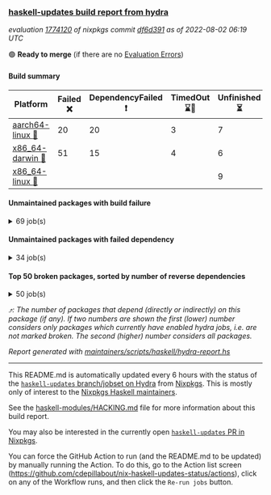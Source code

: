 ### [haskell-updates build report from hydra](https://hydra.nixos.org/jobset/nixpkgs/haskell-updates)
*evaluation [1774120](https://hydra.nixos.org/eval/1774120) of nixpkgs commit [df6d391](https://github.com/NixOS/nixpkgs/commits/df6d3919b7a62dac1105c41282939963e8c5b4f3) as of 2022-08-02 06:19 UTC*

:green_circle: **Ready to merge** (if there are no [Evaluation Errors](https://hydra.nixos.org/jobset/nixpkgs/haskell-updates))

#### Build summary

 | Platform | Failed :x: | DependencyFailed :heavy_exclamation_mark: | TimedOut :hourglass::no_entry_sign: | Unfinished :hourglass_flowing_sand: | Success :heavy_check_mark: | 
 | --- | --- | --- | --- | --- | --- | 
 | [aarch64-linux :iphone:](https://hydra.nixos.org/eval/1774120?filter=.aarch64-linux) | 20 | 20 | 3 | 7 | 6334 | 
 | [x86_64-darwin :apple:](https://hydra.nixos.org/eval/1774120?filter=.x86_64-darwin) | 51 | 15 | 4 | 6 | 6252 | 
 | [x86_64-linux :penguin:](https://hydra.nixos.org/eval/1774120?filter=.x86_64-linux) |  |  |  | 9 | 6412 | 
#### Unmaintained packages with build failure
<details><summary>69 job(s) </summary>

- [ ] [[:iphone::heavy_check_mark:]](https://hydra.nixos.org/build/185567434) [[:apple::x:]](https://hydra.nixos.org/build/185552865) [[:penguin::heavy_check_mark:]](https://hydra.nixos.org/build/185553286) [haskellPackages.di-core](https://hydra.nixos.org/eval/1774120?filter=haskellPackages.di-core)  :arrow_heading_up: 8 | 11
- [ ] [[:iphone::x:]](https://hydra.nixos.org/build/185916375) [[:apple::heavy_check_mark:]](https://hydra.nixos.org/build/185917205) [[:penguin::heavy_check_mark:]](https://hydra.nixos.org/build/185920024) [haskellPackages.OrderedBits](https://hydra.nixos.org/eval/1774120?filter=haskellPackages.OrderedBits)  :arrow_heading_up: 5 | 36
- [ ] [[:iphone::heavy_check_mark:]](https://hydra.nixos.org/build/185917201) [[:apple::x:]](https://hydra.nixos.org/build/185918608) [[:penguin::heavy_check_mark:]](https://hydra.nixos.org/build/185915586) [haskellPackages.zip](https://hydra.nixos.org/eval/1774120?filter=haskellPackages.zip)  :arrow_heading_up: 5 | 11
- [ ] [[:iphone::x:]](https://hydra.nixos.org/build/185921548) [[:apple::heavy_check_mark:]](https://hydra.nixos.org/build/185920668) [[:penguin::heavy_check_mark:]](https://hydra.nixos.org/build/185917312) [haskellPackages.hw-json-simd](https://hydra.nixos.org/eval/1774120?filter=haskellPackages.hw-json-simd)  :arrow_heading_up: 2 | 8
- [ ] [[:iphone::x:]](https://hydra.nixos.org/build/185916930) [[:apple::heavy_check_mark:]](https://hydra.nixos.org/build/185918917) [[:penguin::heavy_check_mark:]](https://hydra.nixos.org/build/185920181) [haskellPackages.hw-simd](https://hydra.nixos.org/eval/1774120?filter=haskellPackages.hw-simd)  :arrow_heading_up: 2 | 8
- [ ] [[:iphone::x:]](https://hydra.nixos.org/build/185558642) [[:apple::heavy_check_mark:]](https://hydra.nixos.org/build/185562499) [[:penguin::heavy_check_mark:]](https://hydra.nixos.org/build/185553900) [haskellPackages.quic](https://hydra.nixos.org/eval/1774120?filter=haskellPackages.quic)  :arrow_heading_up: 2 | 2
- [ ] [[:iphone::x:]](https://hydra.nixos.org/build/185561074) [[:apple::heavy_check_mark:]](https://hydra.nixos.org/build/185568511) [[:penguin::heavy_check_mark:]](https://hydra.nixos.org/build/185559473) [haskellPackages.freetype2](https://hydra.nixos.org/eval/1774120?filter=haskellPackages.freetype2)  :arrow_heading_up: 1 | 8
- [ ] [[:iphone::x:]](https://hydra.nixos.org/build/185569967) [[:apple::heavy_check_mark:]](https://hydra.nixos.org/build/185567070) [[:penguin::heavy_check_mark:]](https://hydra.nixos.org/build/185554509) [haskellPackages.long-double](https://hydra.nixos.org/eval/1774120?filter=haskellPackages.long-double)  :arrow_heading_up: 1 | 2
- [ ] [[:iphone::x:]](https://hydra.nixos.org/build/185570447) [[:apple::x:]](https://hydra.nixos.org/build/185570698) [[:penguin::heavy_check_mark:]](https://hydra.nixos.org/build/185556099) [haskellPackages.easytensor](https://hydra.nixos.org/eval/1774120?filter=haskellPackages.easytensor)  :arrow_heading_up: 1 | 1
- [ ] [[:iphone::x:]](https://hydra.nixos.org/build/185560281) [[:apple::heavy_check_mark:]](https://hydra.nixos.org/build/185556375) [[:penguin::heavy_check_mark:]](https://hydra.nixos.org/build/185560287) [haskellPackages.nlopt-haskell](https://hydra.nixos.org/eval/1774120?filter=haskellPackages.nlopt-haskell)  :arrow_heading_up: 1 | 1
- [ ] [[:iphone::x:]](https://hydra.nixos.org/build/185559688) [[:apple::heavy_check_mark:]](https://hydra.nixos.org/build/185563733) [[:penguin::heavy_check_mark:]](https://hydra.nixos.org/build/185564754) [haskellPackages.swisstable](https://hydra.nixos.org/eval/1774120?filter=haskellPackages.swisstable)  :arrow_heading_up: 1 | 1
- [ ] [[:iphone::x:]](https://hydra.nixos.org/build/185557020) [[:apple::heavy_check_mark:]](https://hydra.nixos.org/build/185560407) [[:penguin::heavy_check_mark:]](https://hydra.nixos.org/build/185559016) [haskellPackages.unicode-properties](https://hydra.nixos.org/eval/1774120?filter=haskellPackages.unicode-properties)  :arrow_heading_up: 1 | 1
- [ ] [[:iphone::x:]](https://hydra.nixos.org/build/185919790) [[:apple::heavy_check_mark:]](https://hydra.nixos.org/build/185914772) [[:penguin::heavy_check_mark:]](https://hydra.nixos.org/build/185915716) [haskellPackages.flatparse](https://hydra.nixos.org/eval/1774120?filter=haskellPackages.flatparse)  :arrow_heading_up: 0 | 7
- [ ] [[:iphone::heavy_check_mark:]](https://hydra.nixos.org/build/185555185) [[:apple::x:]](https://hydra.nixos.org/build/185563218) [[:penguin::heavy_check_mark:]](https://hydra.nixos.org/build/185563606) [haskellPackages.PyF](https://hydra.nixos.org/eval/1774120?filter=haskellPackages.PyF)  :arrow_heading_up: 0 | 4
- [ ] [[:iphone::heavy_check_mark:]](https://hydra.nixos.org/build/185558662) [[:apple::x:]](https://hydra.nixos.org/build/185558268) [[:penguin::heavy_check_mark:]](https://hydra.nixos.org/build/185571286) [haskellPackages.hmidi](https://hydra.nixos.org/eval/1774120?filter=haskellPackages.hmidi)  :arrow_heading_up: 0 | 4
- [ ] [[:iphone::heavy_check_mark:]](https://hydra.nixos.org/build/185919374) [[:apple::x:]](https://hydra.nixos.org/build/185918192) [[:penguin::heavy_check_mark:]](https://hydra.nixos.org/build/185921865) [haskellPackages.posix-socket](https://hydra.nixos.org/eval/1774120?filter=haskellPackages.posix-socket)  :arrow_heading_up: 0 | 2
- [ ] [[:iphone::heavy_check_mark:]](https://hydra.nixos.org/build/185916860) [[:apple::x:]](https://hydra.nixos.org/build/185918434) [[:penguin::heavy_check_mark:]](https://hydra.nixos.org/build/185918175) [haskellPackages.gi-gdkx11](https://hydra.nixos.org/eval/1774120?filter=haskellPackages.gi-gdkx11)  :arrow_heading_up: 0 | 1
- [ ] [[:iphone::heavy_check_mark:]](https://hydra.nixos.org/build/185555894) [[:apple::x:]](https://hydra.nixos.org/build/185558652) [[:penguin::heavy_check_mark:]](https://hydra.nixos.org/build/185557347) [haskellPackages.hamid](https://hydra.nixos.org/eval/1774120?filter=haskellPackages.hamid)  :arrow_heading_up: 0 | 1
- [ ] [[:iphone::heavy_check_mark:]](https://hydra.nixos.org/build/185562738) [[:apple::x:]](https://hydra.nixos.org/build/185565159) [[:penguin::heavy_check_mark:]](https://hydra.nixos.org/build/185559651) [haskellPackages.hmatrix-morpheus](https://hydra.nixos.org/eval/1774120?filter=haskellPackages.hmatrix-morpheus)  :arrow_heading_up: 0 | 1
- [ ] [[:iphone::heavy_check_mark:]](https://hydra.nixos.org/build/185564818) [[:apple::x:]](https://hydra.nixos.org/build/185555538) [[:penguin::heavy_check_mark:]](https://hydra.nixos.org/build/185561828) [haskellPackages.huckleberry](https://hydra.nixos.org/eval/1774120?filter=haskellPackages.huckleberry)  :arrow_heading_up: 0 | 1
- [ ] [[:iphone::heavy_check_mark:]](https://hydra.nixos.org/build/185558526) [[:apple::x:]](https://hydra.nixos.org/build/185562798) [[:penguin::heavy_check_mark:]](https://hydra.nixos.org/build/185566813) [haskellPackages.openal-ffi](https://hydra.nixos.org/eval/1774120?filter=haskellPackages.openal-ffi)  :arrow_heading_up: 0 | 1
- [ ] [[:iphone::x:]](https://hydra.nixos.org/build/185552960) [[:apple::heavy_check_mark:]](https://hydra.nixos.org/build/185569464) [[:penguin::heavy_check_mark:]](https://hydra.nixos.org/build/185571579) [haskellPackages.picosat](https://hydra.nixos.org/eval/1774120?filter=haskellPackages.picosat)  :arrow_heading_up: 0 | 1
- [ ] [[:iphone::heavy_check_mark:]](https://hydra.nixos.org/build/185554469) [[:apple::x:]](https://hydra.nixos.org/build/185566542) [[:penguin::heavy_check_mark:]](https://hydra.nixos.org/build/185570436) [haskellPackages.select](https://hydra.nixos.org/eval/1774120?filter=haskellPackages.select)  :arrow_heading_up: 0 | 1
- [ ] [[:iphone::heavy_check_mark:]](https://hydra.nixos.org/build/185558820) [[:apple::x:]](https://hydra.nixos.org/build/185558735) [[:penguin::heavy_check_mark:]](https://hydra.nixos.org/build/185557865) [haskellPackages.sysinfo](https://hydra.nixos.org/eval/1774120?filter=haskellPackages.sysinfo)  :arrow_heading_up: 0 | 1
- [ ] [[:iphone::heavy_check_mark:]](https://hydra.nixos.org/build/185562422) [[:apple::x:]](https://hydra.nixos.org/build/185571142) [[:penguin::heavy_check_mark:]](https://hydra.nixos.org/build/185558453) [haskellPackages.FractalArt](https://hydra.nixos.org/eval/1774120?filter=haskellPackages.FractalArt) 
- [ ] [[:iphone::x:]](https://hydra.nixos.org/build/185570426) [[:apple::heavy_check_mark:]](https://hydra.nixos.org/build/185560525) [[:penguin::heavy_check_mark:]](https://hydra.nixos.org/build/185554226) [haskellPackages.HsASA](https://hydra.nixos.org/eval/1774120?filter=haskellPackages.HsASA) 
- [ ] [[:iphone::heavy_check_mark:]](https://hydra.nixos.org/build/185559891) [[:apple::x:]](https://hydra.nixos.org/build/185565885) [[:penguin::heavy_check_mark:]](https://hydra.nixos.org/build/185564730) [haskellPackages.chiphunk](https://hydra.nixos.org/eval/1774120?filter=haskellPackages.chiphunk) 
- [ ] [[:iphone::x:]](https://hydra.nixos.org/build/185559914) [[:apple::heavy_check_mark:]](https://hydra.nixos.org/build/185560458) [[:penguin::heavy_check_mark:]](https://hydra.nixos.org/build/185552809) [haskellPackages.comfort-fftw](https://hydra.nixos.org/eval/1774120?filter=haskellPackages.comfort-fftw) 
- [ ] [[:iphone::heavy_check_mark:]](https://hydra.nixos.org/build/185564855) [[:apple::x:]](https://hydra.nixos.org/build/185552364) [[:penguin::heavy_check_mark:]](https://hydra.nixos.org/build/185556108) [haskellPackages.diskhash](https://hydra.nixos.org/eval/1774120?filter=haskellPackages.diskhash) 
- [ ] [[:iphone::heavy_check_mark:]](https://hydra.nixos.org/build/185914892) [[:apple::x:]](https://hydra.nixos.org/build/185916415) [[:penguin::heavy_check_mark:]](https://hydra.nixos.org/build/185915446) [haskellPackages.epub-tools](https://hydra.nixos.org/eval/1774120?filter=haskellPackages.epub-tools) 
- [ ] [[:iphone::heavy_check_mark:]](https://hydra.nixos.org/build/185558211) [[:apple::x:]](https://hydra.nixos.org/build/185554698) [[:penguin::heavy_check_mark:]](https://hydra.nixos.org/build/185562235) [haskellPackages.fudgets](https://hydra.nixos.org/eval/1774120?filter=haskellPackages.fudgets) 
- [ ] [[:iphone::heavy_check_mark:]](https://hydra.nixos.org/build/185919001) [[:apple::x:]](https://hydra.nixos.org/build/185915119) [[:penguin::heavy_check_mark:]](https://hydra.nixos.org/build/185917220) [haskellPackages.gerrit](https://hydra.nixos.org/eval/1774120?filter=haskellPackages.gerrit) 
- [ ] [[:iphone::heavy_check_mark:]](https://hydra.nixos.org/build/185567652) [[:apple::x:]](https://hydra.nixos.org/build/185552642) [[:penguin::heavy_check_mark:]](https://hydra.nixos.org/build/185563758) [haskellPackages.ghc-gc-hook](https://hydra.nixos.org/eval/1774120?filter=haskellPackages.ghc-gc-hook) 
- [ ] [[:apple::x:]](https://hydra.nixos.org/build/185917294) [haskellPackages.gi-gtkosxapplication](https://hydra.nixos.org/eval/1774120?filter=haskellPackages.gi-gtkosxapplication) 
- [ ] [[:iphone::x:]](https://hydra.nixos.org/build/185562186) [[:penguin::heavy_check_mark:]](https://hydra.nixos.org/build/185566192) [haskellPackages.gnome-keyring](https://hydra.nixos.org/eval/1774120?filter=haskellPackages.gnome-keyring) 
- [ ] [[:apple::x:]](https://hydra.nixos.org/build/185570863) [haskellPackages.gtk-mac-integration](https://hydra.nixos.org/eval/1774120?filter=haskellPackages.gtk-mac-integration) 
- [ ] [[:iphone::heavy_check_mark:]](https://hydra.nixos.org/build/185554198) [[:apple::x:]](https://hydra.nixos.org/build/185564896) [[:penguin::heavy_check_mark:]](https://hydra.nixos.org/build/185567334) [haskellPackages.gtk-traymanager](https://hydra.nixos.org/eval/1774120?filter=haskellPackages.gtk-traymanager) 
- [ ] [[:apple::x:]](https://hydra.nixos.org/build/185570193) [haskellPackages.gtk3-mac-integration](https://hydra.nixos.org/eval/1774120?filter=haskellPackages.gtk3-mac-integration) 
- [ ] [[:iphone::heavy_check_mark:]](https://hydra.nixos.org/build/185561936) [[:apple::x:]](https://hydra.nixos.org/build/185571824) [[:penguin::heavy_check_mark:]](https://hydra.nixos.org/build/185553005) [haskellPackages.hid](https://hydra.nixos.org/eval/1774120?filter=haskellPackages.hid) 
- [ ] [[:iphone::heavy_check_mark:]](https://hydra.nixos.org/build/185918725) [[:apple::x:]](https://hydra.nixos.org/build/185920042) [[:penguin::heavy_check_mark:]](https://hydra.nixos.org/build/185915899) [haskellPackages.highlight](https://hydra.nixos.org/eval/1774120?filter=haskellPackages.highlight) 
- [ ] [[:iphone::heavy_check_mark:]](https://hydra.nixos.org/build/185555054) [[:apple::x:]](https://hydra.nixos.org/build/185571183) [[:penguin::heavy_check_mark:]](https://hydra.nixos.org/build/185569712) [haskellPackages.hinotify-conduit](https://hydra.nixos.org/eval/1774120?filter=haskellPackages.hinotify-conduit) 
- [ ] [[:iphone::heavy_check_mark:]](https://hydra.nixos.org/build/185561712) [[:apple::x:]](https://hydra.nixos.org/build/185565157) [[:penguin::heavy_check_mark:]](https://hydra.nixos.org/build/185566120) [haskellPackages.hsshellscript](https://hydra.nixos.org/eval/1774120?filter=haskellPackages.hsshellscript) 
- [ ] [[:iphone::heavy_check_mark:]](https://hydra.nixos.org/build/185563271) [[:apple::x:]](https://hydra.nixos.org/build/185561529) [[:penguin::heavy_check_mark:]](https://hydra.nixos.org/build/185563479) [haskellPackages.hssourceinfo](https://hydra.nixos.org/eval/1774120?filter=haskellPackages.hssourceinfo) 
- [ ] [[:iphone::heavy_check_mark:]](https://hydra.nixos.org/build/185556947) [[:apple::x:]](https://hydra.nixos.org/build/185560405) [[:penguin::heavy_check_mark:]](https://hydra.nixos.org/build/185562094) [haskellPackages.interprocess](https://hydra.nixos.org/eval/1774120?filter=haskellPackages.interprocess) 
- [ ] [[:iphone::heavy_check_mark:]](https://hydra.nixos.org/build/185555619) [[:apple::x:]](https://hydra.nixos.org/build/185552933) [[:penguin::heavy_check_mark:]](https://hydra.nixos.org/build/185553831) [haskellPackages.ipcvar](https://hydra.nixos.org/eval/1774120?filter=haskellPackages.ipcvar) 
- [ ] [[:iphone::x:]](https://hydra.nixos.org/build/185566154) [[:apple::heavy_check_mark:]](https://hydra.nixos.org/build/185569028) [[:penguin::heavy_check_mark:]](https://hydra.nixos.org/build/185571739) [haskellPackages.jammittools](https://hydra.nixos.org/eval/1774120?filter=haskellPackages.jammittools) 
- [ ] [[:apple::x:]](https://hydra.nixos.org/build/185562486) [haskellPackages.kqueue](https://hydra.nixos.org/eval/1774120?filter=haskellPackages.kqueue) 
- [ ] [[:iphone::heavy_check_mark:]](https://hydra.nixos.org/build/185558514) [[:apple::x:]](https://hydra.nixos.org/build/185561768) [[:penguin::heavy_check_mark:]](https://hydra.nixos.org/build/185559311) [haskellPackages.linux-framebuffer](https://hydra.nixos.org/eval/1774120?filter=haskellPackages.linux-framebuffer) 
- [ ] [[:iphone::heavy_check_mark:]](https://hydra.nixos.org/build/185918900) [[:apple::x:]](https://hydra.nixos.org/build/185919514) [[:penguin::heavy_check_mark:]](https://hydra.nixos.org/build/185921190) [haskellPackages.mediawiki2latex](https://hydra.nixos.org/eval/1774120?filter=haskellPackages.mediawiki2latex) 
- [ ] [[:iphone::heavy_check_mark:]](https://hydra.nixos.org/build/185570025) [[:apple::x:]](https://hydra.nixos.org/build/185563946) [[:penguin::heavy_check_mark:]](https://hydra.nixos.org/build/185555878) [haskellPackages.memfd](https://hydra.nixos.org/eval/1774120?filter=haskellPackages.memfd) 
- [ ] [[:iphone::heavy_check_mark:]](https://hydra.nixos.org/build/185558059) [[:apple::x:]](https://hydra.nixos.org/build/185559437) [[:penguin::heavy_check_mark:]](https://hydra.nixos.org/build/185558131) [haskellPackages.mercury-api](https://hydra.nixos.org/eval/1774120?filter=haskellPackages.mercury-api) 
- [ ] [[:iphone::heavy_check_mark:]](https://hydra.nixos.org/build/185561700) [[:apple::x:]](https://hydra.nixos.org/build/185562887) [[:penguin::heavy_check_mark:]](https://hydra.nixos.org/build/185553857) [haskellPackages.nano-cryptr](https://hydra.nixos.org/eval/1774120?filter=haskellPackages.nano-cryptr) 
- [ ] [[:iphone::heavy_check_mark:]](https://hydra.nixos.org/build/185915756) [[:apple::x:]](https://hydra.nixos.org/build/185921283) [[:penguin::heavy_check_mark:]](https://hydra.nixos.org/build/185917776) [haskellPackages.persistent-pagination](https://hydra.nixos.org/eval/1774120?filter=haskellPackages.persistent-pagination) 
- [ ] [[:iphone::heavy_check_mark:]](https://hydra.nixos.org/build/185920800) [[:apple::x:]](https://hydra.nixos.org/build/185917439) [[:penguin::heavy_check_mark:]](https://hydra.nixos.org/build/185920597) [haskellPackages.phatsort](https://hydra.nixos.org/eval/1774120?filter=haskellPackages.phatsort) 
- [ ] [[:iphone::heavy_check_mark:]](https://hydra.nixos.org/build/185921733) [[:apple::x:]](https://hydra.nixos.org/build/185921604) [[:penguin::heavy_check_mark:]](https://hydra.nixos.org/build/185920102) [haskellPackages.ping-wrapper](https://hydra.nixos.org/eval/1774120?filter=haskellPackages.ping-wrapper) 
- [ ] [[:iphone::heavy_check_mark:]](https://hydra.nixos.org/build/185568425) [[:apple::x:]](https://hydra.nixos.org/build/185566317) [[:penguin::heavy_check_mark:]](https://hydra.nixos.org/build/185557260) [haskellPackages.posix-timer](https://hydra.nixos.org/eval/1774120?filter=haskellPackages.posix-timer) 
- [ ] [[:iphone::heavy_check_mark:]](https://hydra.nixos.org/build/185915917) [[:apple::x:]](https://hydra.nixos.org/build/185920637) [[:penguin::heavy_check_mark:]](https://hydra.nixos.org/build/185915279) [haskellPackages.pthread](https://hydra.nixos.org/eval/1774120?filter=haskellPackages.pthread) 
- [ ] [[:iphone::heavy_check_mark:]](https://hydra.nixos.org/build/185921612) [[:apple::x:]](https://hydra.nixos.org/build/185915668) [[:penguin::heavy_check_mark:]](https://hydra.nixos.org/build/185916121) [haskellPackages.reserve](https://hydra.nixos.org/eval/1774120?filter=haskellPackages.reserve) 
- [ ] [[:iphone::x:]](https://hydra.nixos.org/build/185557498) [[:apple::heavy_check_mark:]](https://hydra.nixos.org/build/185565086) [[:penguin::heavy_check_mark:]](https://hydra.nixos.org/build/185565402) [haskellPackages.risc386](https://hydra.nixos.org/eval/1774120?filter=haskellPackages.risc386) 
- [ ] [[:iphone::heavy_check_mark:]](https://hydra.nixos.org/build/185555965) [[:apple::x:]](https://hydra.nixos.org/build/185558822) [[:penguin::heavy_check_mark:]](https://hydra.nixos.org/build/185569939) [haskellPackages.sfml-audio](https://hydra.nixos.org/eval/1774120?filter=haskellPackages.sfml-audio) 
- [ ] [[:iphone::heavy_check_mark:]](https://hydra.nixos.org/build/185561840) [[:apple::x:]](https://hydra.nixos.org/build/185559219) [[:penguin::heavy_check_mark:]](https://hydra.nixos.org/build/185568716) [haskellPackages.shared-memory](https://hydra.nixos.org/eval/1774120?filter=haskellPackages.shared-memory) 
- [ ] [[:iphone::x:]](https://hydra.nixos.org/build/185563264) [[:apple::x:]](https://hydra.nixos.org/build/185554942) [[:penguin::heavy_check_mark:]](https://hydra.nixos.org/build/185558737) [haskellPackages.slugify](https://hydra.nixos.org/eval/1774120?filter=haskellPackages.slugify) 
- [ ] [[:iphone::heavy_check_mark:]](https://hydra.nixos.org/build/185919168) [[:apple::x:]](https://hydra.nixos.org/build/185917077) [[:penguin::heavy_check_mark:]](https://hydra.nixos.org/build/185919760) [haskellPackages.tailfile-hinotify](https://hydra.nixos.org/eval/1774120?filter=haskellPackages.tailfile-hinotify) 
- [ ] [[:iphone::x:]](https://hydra.nixos.org/build/185563089) [[:apple::heavy_check_mark:]](https://hydra.nixos.org/build/185552452) [[:penguin::heavy_check_mark:]](https://hydra.nixos.org/build/185556608) [haskellPackages.wiringPi](https://hydra.nixos.org/eval/1774120?filter=haskellPackages.wiringPi) 
- [ ] [[:iphone::x:]](https://hydra.nixos.org/build/185553356) [[:apple::heavy_check_mark:]](https://hydra.nixos.org/build/185564638) [[:penguin::heavy_check_mark:]](https://hydra.nixos.org/build/185555735) [haskellPackages.x86-64bit](https://hydra.nixos.org/eval/1774120?filter=haskellPackages.x86-64bit) 
- [ ] [[:iphone::heavy_check_mark:]](https://hydra.nixos.org/build/185568894) [[:apple::x:]](https://hydra.nixos.org/build/185561810) [[:penguin::heavy_check_mark:]](https://hydra.nixos.org/build/185556211) [haskellPackages.xmonad-utils](https://hydra.nixos.org/eval/1774120?filter=haskellPackages.xmonad-utils) 
- [ ] [[:iphone::heavy_check_mark:]](https://hydra.nixos.org/build/185558157) [[:apple::x:]](https://hydra.nixos.org/build/185557032) [[:penguin::heavy_check_mark:]](https://hydra.nixos.org/build/185559758) [haskellPackages.yoga](https://hydra.nixos.org/eval/1774120?filter=haskellPackages.yoga) 
- [ ] [[:iphone::heavy_check_mark:]](https://hydra.nixos.org/build/185560233) [[:apple::x:]](https://hydra.nixos.org/build/185557720) [[:penguin::heavy_check_mark:]](https://hydra.nixos.org/build/185562551) [haskellPackages.zot](https://hydra.nixos.org/eval/1774120?filter=haskellPackages.zot) 
- [ ] [[:iphone::heavy_check_mark:]](https://hydra.nixos.org/build/185567165) [[:apple::x:]](https://hydra.nixos.org/build/185557621) [[:penguin::heavy_check_mark:]](https://hydra.nixos.org/build/185553430) [haskellPackages.zxcvbn-c](https://hydra.nixos.org/eval/1774120?filter=haskellPackages.zxcvbn-c) 
</details>

#### Unmaintained packages with failed dependency
<details><summary>34 job(s) </summary>

- [ ] [[:iphone::heavy_check_mark:]](https://hydra.nixos.org/build/185567223) [[:apple::heavy_exclamation_mark:]](https://hydra.nixos.org/build/185554131) [[:penguin::heavy_check_mark:]](https://hydra.nixos.org/build/185570611) [haskellPackages.di-handle](https://hydra.nixos.org/eval/1774120?filter=haskellPackages.di-handle)  :arrow_heading_up: 6 | 9
- [ ] [[:iphone::heavy_check_mark:]](https://hydra.nixos.org/build/185562914) [[:apple::heavy_exclamation_mark:]](https://hydra.nixos.org/build/185565876) [[:penguin::heavy_check_mark:]](https://hydra.nixos.org/build/185567899) [haskellPackages.di-monad](https://hydra.nixos.org/eval/1774120?filter=haskellPackages.di-monad)  :arrow_heading_up: 6 | 9
- [ ] [[:iphone::heavy_check_mark:]](https://hydra.nixos.org/build/185559249) [[:apple::heavy_exclamation_mark:]](https://hydra.nixos.org/build/185560646) [[:penguin::heavy_check_mark:]](https://hydra.nixos.org/build/185560390) [haskellPackages.di-df1](https://hydra.nixos.org/eval/1774120?filter=haskellPackages.di-df1)  :arrow_heading_up: 5 | 8
- [ ] [[:iphone::heavy_exclamation_mark:]](https://hydra.nixos.org/build/185915083) [[:apple::heavy_check_mark:]](https://hydra.nixos.org/build/185920362) [[:penguin::heavy_check_mark:]](https://hydra.nixos.org/build/185917773) [haskellPackages.PrimitiveArray](https://hydra.nixos.org/eval/1774120?filter=haskellPackages.PrimitiveArray)  :arrow_heading_up: 4 | 35
- [ ] [[:iphone::heavy_check_mark:]](https://hydra.nixos.org/build/185916440) [[:apple::heavy_exclamation_mark:]](https://hydra.nixos.org/build/185916419) [[:penguin::heavy_check_mark:]](https://hydra.nixos.org/build/185921759) [haskellPackages.xlsx](https://hydra.nixos.org/eval/1774120?filter=haskellPackages.xlsx)  :arrow_heading_up: 4 | 6
- [ ] [[:iphone::heavy_exclamation_mark:]](https://hydra.nixos.org/build/185919902) [[:apple::heavy_check_mark:]](https://hydra.nixos.org/build/185916234) [[:penguin::heavy_check_mark:]](https://hydra.nixos.org/build/185919981) [haskellPackages.BiobaseTypes](https://hydra.nixos.org/eval/1774120?filter=haskellPackages.BiobaseTypes)  :arrow_heading_up: 3 | 21
- [ ] [[:iphone::heavy_check_mark:]](https://hydra.nixos.org/build/185920289) [[:apple::heavy_exclamation_mark:]](https://hydra.nixos.org/build/185917239) [[:penguin::heavy_check_mark:]](https://hydra.nixos.org/build/185920124) [haskellPackages.cointracking-imports](https://hydra.nixos.org/eval/1774120?filter=haskellPackages.cointracking-imports)  :arrow_heading_up: 2 | 2
- [ ] [[:iphone::heavy_exclamation_mark:]](https://hydra.nixos.org/build/185917297) [[:apple::heavy_check_mark:]](https://hydra.nixos.org/build/185917173) [[:penguin::heavy_check_mark:]](https://hydra.nixos.org/build/185918675) [haskellPackages.BiobaseENA](https://hydra.nixos.org/eval/1774120?filter=haskellPackages.BiobaseENA)  :arrow_heading_up: 1 | 18
- [ ] [[:iphone::heavy_check_mark:]](https://hydra.nixos.org/build/185916816) [[:apple::heavy_exclamation_mark:]](https://hydra.nixos.org/build/185915930) [[:penguin::heavy_check_mark:]](https://hydra.nixos.org/build/185916817) [haskellPackages.di-polysemy](https://hydra.nixos.org/eval/1774120?filter=haskellPackages.di-polysemy)  :arrow_heading_up: 1 | 4
- [ ] [[:iphone::heavy_exclamation_mark:]](https://hydra.nixos.org/build/185915555) [[:apple::heavy_check_mark:]](https://hydra.nixos.org/build/185921534) [[:penguin::heavy_check_mark:]](https://hydra.nixos.org/build/185918680) [haskellPackages.http3](https://hydra.nixos.org/eval/1774120?filter=haskellPackages.http3)  :arrow_heading_up: 1 | 1
- [ ] [[:iphone::heavy_check_mark:]](https://hydra.nixos.org/build/185919519) [[:apple::heavy_exclamation_mark:]](https://hydra.nixos.org/build/185921618) [[:penguin::heavy_check_mark:]](https://hydra.nixos.org/build/185915301) [haskellPackages.moto](https://hydra.nixos.org/eval/1774120?filter=haskellPackages.moto)  :arrow_heading_up: 1 | 1
- [ ] [[:iphone::heavy_exclamation_mark:]](https://hydra.nixos.org/build/185919369) [[:apple::heavy_check_mark:]](https://hydra.nixos.org/build/185919328) [[:penguin::heavy_check_mark:]](https://hydra.nixos.org/build/185918423) [haskellPackages.BiobaseXNA](https://hydra.nixos.org/eval/1774120?filter=haskellPackages.BiobaseXNA)  :arrow_heading_up: 0 | 17
- [ ] [[:iphone::heavy_exclamation_mark:]](https://hydra.nixos.org/build/185915282) [[:apple::heavy_check_mark:]](https://hydra.nixos.org/build/185915038) [[:penguin::heavy_check_mark:]](https://hydra.nixos.org/build/185921828) [haskellPackages.hw-json-standard-cursor](https://hydra.nixos.org/eval/1774120?filter=haskellPackages.hw-json-standard-cursor)  :arrow_heading_up: 0 | 6
- [ ] [[:iphone::heavy_exclamation_mark:]](https://hydra.nixos.org/build/185917563) [[:apple::heavy_check_mark:]](https://hydra.nixos.org/build/185915686) [[:penguin::heavy_check_mark:]](https://hydra.nixos.org/build/185917445) [haskellPackages.hw-json-simple-cursor](https://hydra.nixos.org/eval/1774120?filter=haskellPackages.hw-json-simple-cursor)  :arrow_heading_up: 0 | 4
- [ ] [[:iphone::heavy_exclamation_mark:]](https://hydra.nixos.org/build/185921644) [[:apple::heavy_check_mark:]](https://hydra.nixos.org/build/185920274) [[:penguin::heavy_check_mark:]](https://hydra.nixos.org/build/185915036) [haskellPackages.BiobaseFasta](https://hydra.nixos.org/eval/1774120?filter=haskellPackages.BiobaseFasta)  :arrow_heading_up: 0 | 3
- [ ] [[:iphone::heavy_exclamation_mark:]](https://hydra.nixos.org/build/185915122) [[:apple::heavy_check_mark:]](https://hydra.nixos.org/build/185919280) [[:penguin::heavy_check_mark:]](https://hydra.nixos.org/build/185917958) [haskellPackages.hw-dsv](https://hydra.nixos.org/eval/1774120?filter=haskellPackages.hw-dsv)  :arrow_heading_up: 0 | 3
- [ ] [[:iphone::heavy_check_mark:]](https://hydra.nixos.org/build/185554870) [[:apple::heavy_exclamation_mark:]](https://hydra.nixos.org/build/185568486) [[:penguin::heavy_check_mark:]](https://hydra.nixos.org/build/185563573) [haskellPackages.di](https://hydra.nixos.org/eval/1774120?filter=haskellPackages.di)  :arrow_heading_up: 0 | 2
- [ ] [[:iphone::heavy_exclamation_mark:]](https://hydra.nixos.org/build/185568966) [[:apple::heavy_check_mark:]](https://hydra.nixos.org/build/185562223) [[:penguin::heavy_check_mark:]](https://hydra.nixos.org/build/185555975) [haskellPackages.align-audio](https://hydra.nixos.org/eval/1774120?filter=haskellPackages.align-audio) 
- [ ] [[:iphone::heavy_check_mark:]](https://hydra.nixos.org/build/185915747) [[:apple::heavy_exclamation_mark:]](https://hydra.nixos.org/build/185918570) [[:penguin::heavy_check_mark:]](https://hydra.nixos.org/build/185917245) [haskellPackages.bnb-staking-csvs](https://hydra.nixos.org/eval/1774120?filter=haskellPackages.bnb-staking-csvs) 
- [ ] [[:iphone::heavy_exclamation_mark:]](https://hydra.nixos.org/build/185562597) [[:apple::heavy_exclamation_mark:]](https://hydra.nixos.org/build/185570034) [[:penguin::heavy_check_mark:]](https://hydra.nixos.org/build/185565124) [haskellPackages.easytensor-vulkan](https://hydra.nixos.org/eval/1774120?filter=haskellPackages.easytensor-vulkan) 
- [ ] [[:iphone::heavy_exclamation_mark:]](https://hydra.nixos.org/build/185564297) [[:apple::heavy_check_mark:]](https://hydra.nixos.org/build/185565962) [[:penguin::heavy_check_mark:]](https://hydra.nixos.org/build/185558130) [haskellPackages.harfbuzz-pure](https://hydra.nixos.org/eval/1774120?filter=haskellPackages.harfbuzz-pure) 
- [ ] [[:iphone::heavy_exclamation_mark:]](https://hydra.nixos.org/build/185563385) [[:apple::heavy_check_mark:]](https://hydra.nixos.org/build/185553035) [[:penguin::heavy_check_mark:]](https://hydra.nixos.org/build/185571471) [haskellPackages.hmatrix-nlopt](https://hydra.nixos.org/eval/1774120?filter=haskellPackages.hmatrix-nlopt) 
- [ ] [[:iphone::heavy_exclamation_mark:]](https://hydra.nixos.org/build/185561656) [[:apple::heavy_check_mark:]](https://hydra.nixos.org/build/185568147) [[:penguin::heavy_check_mark:]](https://hydra.nixos.org/build/185561928) [haskellPackages.hs-swisstable-hashtables-class](https://hydra.nixos.org/eval/1774120?filter=haskellPackages.hs-swisstable-hashtables-class) 
- [ ] [[:iphone::heavy_exclamation_mark:]](https://hydra.nixos.org/build/185919942) [[:apple::heavy_check_mark:]](https://hydra.nixos.org/build/185920953) [[:penguin::heavy_check_mark:]](https://hydra.nixos.org/build/185919336) [haskellPackages.hw-simd-cli](https://hydra.nixos.org/eval/1774120?filter=haskellPackages.hw-simd-cli) 
- [ ] [[:iphone::heavy_exclamation_mark:]](https://hydra.nixos.org/build/185570358) [[:apple::heavy_check_mark:]](https://hydra.nixos.org/build/185561674) [[:penguin::heavy_check_mark:]](https://hydra.nixos.org/build/185567935) [haskellPackages.kmn-programming](https://hydra.nixos.org/eval/1774120?filter=haskellPackages.kmn-programming) 
- [ ] [[:iphone::heavy_check_mark:]](https://hydra.nixos.org/build/185916488) [[:apple::heavy_exclamation_mark:]](https://hydra.nixos.org/build/185916719) [[:penguin::heavy_check_mark:]](https://hydra.nixos.org/build/185919020) [haskellPackages.moto-postgresql](https://hydra.nixos.org/eval/1774120?filter=haskellPackages.moto-postgresql) 
- [ ] [[:iphone::heavy_check_mark:]](https://hydra.nixos.org/build/185917668) [[:apple::heavy_exclamation_mark:]](https://hydra.nixos.org/build/185916541) [[:penguin::heavy_check_mark:]](https://hydra.nixos.org/build/185915395) [haskellPackages.polysemy-log-di](https://hydra.nixos.org/eval/1774120?filter=haskellPackages.polysemy-log-di) 
- [ ] [[:iphone::heavy_exclamation_mark:]](https://hydra.nixos.org/build/185565864) [[:apple::heavy_check_mark:]](https://hydra.nixos.org/build/185559343) [[:penguin::heavy_check_mark:]](https://hydra.nixos.org/build/185571171) [haskellPackages.rounded-hw](https://hydra.nixos.org/eval/1774120?filter=haskellPackages.rounded-hw) 
- [ ] [[:iphone::heavy_check_mark:]](https://hydra.nixos.org/build/185921451) [[:apple::heavy_exclamation_mark:]](https://hydra.nixos.org/build/185918484) [[:penguin::heavy_check_mark:]](https://hydra.nixos.org/build/185919149) [haskellPackages.solana-staking-csvs](https://hydra.nixos.org/eval/1774120?filter=haskellPackages.solana-staking-csvs) 
- [ ] [[:iphone::heavy_exclamation_mark:]](https://hydra.nixos.org/build/185567569) [[:apple::heavy_check_mark:]](https://hydra.nixos.org/build/185553337) [[:penguin::heavy_check_mark:]](https://hydra.nixos.org/build/185566860) [haskellPackages.sound-collage](https://hydra.nixos.org/eval/1774120?filter=haskellPackages.sound-collage) 
- [ ] [[:iphone::heavy_exclamation_mark:]](https://hydra.nixos.org/build/185558603) [[:apple::heavy_check_mark:]](https://hydra.nixos.org/build/185566888) [[:penguin::heavy_check_mark:]](https://hydra.nixos.org/build/185556187) [haskellPackages.unicode-names](https://hydra.nixos.org/eval/1774120?filter=haskellPackages.unicode-names) 
- [ ] [[:iphone::heavy_exclamation_mark:]](https://hydra.nixos.org/build/185919390) [[:apple::heavy_check_mark:]](https://hydra.nixos.org/build/185918524) [[:penguin::heavy_check_mark:]](https://hydra.nixos.org/build/185920955) [haskellPackages.warp-quic](https://hydra.nixos.org/eval/1774120?filter=haskellPackages.warp-quic) 
- [ ] [[:iphone::heavy_check_mark:]](https://hydra.nixos.org/build/185552643) [[:apple::heavy_exclamation_mark:]](https://hydra.nixos.org/build/185568034) [[:penguin::heavy_check_mark:]](https://hydra.nixos.org/build/185561109) [haskellPackages.xbattbar](https://hydra.nixos.org/eval/1774120?filter=haskellPackages.xbattbar) 
- [ ] [[:iphone::heavy_check_mark:]](https://hydra.nixos.org/build/185922022) [[:apple::heavy_exclamation_mark:]](https://hydra.nixos.org/build/185919103) [[:penguin::heavy_check_mark:]](https://hydra.nixos.org/build/185918593) [haskellPackages.xlsx-tabular](https://hydra.nixos.org/eval/1774120?filter=haskellPackages.xlsx-tabular) 
</details>

#### Top 50 broken packages, sorted by number of reverse dependencies
<details><summary>50 job(s) </summary>

[amazonka-core](https://packdeps.haskellers.com/reverse/amazonka-core) :arrow_heading_up: 185  
[gogol-core](https://packdeps.haskellers.com/reverse/gogol-core) :arrow_heading_up: 184  
[haskell98](https://packdeps.haskellers.com/reverse/haskell98) :arrow_heading_up: 153  
[enumerator](https://packdeps.haskellers.com/reverse/enumerator) :arrow_heading_up: 56  
[util](https://packdeps.haskellers.com/reverse/util) :arrow_heading_up: 49  
[derive](https://packdeps.haskellers.com/reverse/derive) :arrow_heading_up: 48  
[amazonka](https://packdeps.haskellers.com/reverse/amazonka) :arrow_heading_up: 43  
[accelerate](https://packdeps.haskellers.com/reverse/accelerate) :arrow_heading_up: 42  
[parseargs](https://packdeps.haskellers.com/reverse/parseargs) :arrow_heading_up: 42  
[syb-with-class](https://packdeps.haskellers.com/reverse/syb-with-class) :arrow_heading_up: 42  
[MonadCatchIO-transformers](https://packdeps.haskellers.com/reverse/MonadCatchIO-transformers) :arrow_heading_up: 41  
[data-lens](https://packdeps.haskellers.com/reverse/data-lens) :arrow_heading_up: 33  
[rank1dynamic](https://packdeps.haskellers.com/reverse/rank1dynamic) :arrow_heading_up: 33  
[distributed-static](https://packdeps.haskellers.com/reverse/distributed-static) :arrow_heading_up: 31  
[language-ecmascript](https://packdeps.haskellers.com/reverse/language-ecmascript) :arrow_heading_up: 31  
[distributed-process](https://packdeps.haskellers.com/reverse/distributed-process) :arrow_heading_up: 30  
[ip](https://packdeps.haskellers.com/reverse/ip) :arrow_heading_up: 29  
[iteratee](https://packdeps.haskellers.com/reverse/iteratee) :arrow_heading_up: 29  
[jmacro](https://packdeps.haskellers.com/reverse/jmacro) :arrow_heading_up: 29  
[text-format](https://packdeps.haskellers.com/reverse/text-format) :arrow_heading_up: 28  
[mmsyn3](https://packdeps.haskellers.com/reverse/mmsyn3) :arrow_heading_up: 27  
[autodocodec-yaml](https://packdeps.haskellers.com/reverse/autodocodec-yaml) :arrow_heading_up: 26  
[crypto-numbers](https://packdeps.haskellers.com/reverse/crypto-numbers) :arrow_heading_up: 25  
[either-unwrap](https://packdeps.haskellers.com/reverse/either-unwrap) :arrow_heading_up: 25  
[web-routes-th](https://packdeps.haskellers.com/reverse/web-routes-th) :arrow_heading_up: 24  
[ixset-typed](https://packdeps.haskellers.com/reverse/ixset-typed) :arrow_heading_up: 23  
[sydtest](https://packdeps.haskellers.com/reverse/sydtest) :arrow_heading_up: 23  
[crypto-pubkey](https://packdeps.haskellers.com/reverse/crypto-pubkey) :arrow_heading_up: 22  
[haskelldb](https://packdeps.haskellers.com/reverse/haskelldb) :arrow_heading_up: 22  
[wxdirect](https://packdeps.haskellers.com/reverse/wxdirect) :arrow_heading_up: 22  
[alg](https://packdeps.haskellers.com/reverse/alg) :arrow_heading_up: 21  
[amazonka-s3](https://packdeps.haskellers.com/reverse/amazonka-s3) :arrow_heading_up: 21  
[mmsyn2](https://packdeps.haskellers.com/reverse/mmsyn2) :arrow_heading_up: 21  
[userid](https://packdeps.haskellers.com/reverse/userid) :arrow_heading_up: 21  
[wxc](https://packdeps.haskellers.com/reverse/wxc) :arrow_heading_up: 21  
[biocore](https://packdeps.haskellers.com/reverse/biocore) :arrow_heading_up: 20  
[subG](https://packdeps.haskellers.com/reverse/subG) :arrow_heading_up: 20  
[wxcore](https://packdeps.haskellers.com/reverse/wxcore) :arrow_heading_up: 20  
[attoparsec-enumerator](https://packdeps.haskellers.com/reverse/attoparsec-enumerator) :arrow_heading_up: 19  
[bytestring-show](https://packdeps.haskellers.com/reverse/bytestring-show) :arrow_heading_up: 19  
[fay](https://packdeps.haskellers.com/reverse/fay) :arrow_heading_up: 19  
[harp](https://packdeps.haskellers.com/reverse/harp) :arrow_heading_up: 19  
[hsx2hs](https://packdeps.haskellers.com/reverse/hsx2hs) :arrow_heading_up: 19  
[ixset](https://packdeps.haskellers.com/reverse/ixset) :arrow_heading_up: 19  
[wx](https://packdeps.haskellers.com/reverse/wx) :arrow_heading_up: 19  
[asn1-data](https://packdeps.haskellers.com/reverse/asn1-data) :arrow_heading_up: 18  
[dbus-core](https://packdeps.haskellers.com/reverse/dbus-core) :arrow_heading_up: 18  
[gtksourceview2](https://packdeps.haskellers.com/reverse/gtksourceview2) :arrow_heading_up: 18  
[ukrainian-phonetics-basic](https://packdeps.haskellers.com/reverse/ukrainian-phonetics-basic) :arrow_heading_up: 18  
[HGamer3D-Data](https://packdeps.haskellers.com/reverse/HGamer3D-Data) :arrow_heading_up: 17  
</details>


*:arrow_heading_up:: The number of packages that depend (directly or indirectly) on this package (if any). If two numbers are shown the first (lower) number considers only packages which currently have enabled hydra jobs, i.e. are not marked broken. The second (higher) number considers all packages.*

*Report generated with [maintainers/scripts/haskell/hydra-report.hs](https://github.com/NixOS/nixpkgs/blob/haskell-updates/maintainers/scripts/haskell/hydra-report.sh)*


----------------------------------------------------------------------

This README.md is automatically updated every 6 hours with the status of the
[`haskell-updates` branch/jobset on Hydra](https://hydra.nixos.org/jobset/nixpkgs/haskell-updates)
from [Nixpkgs](https://github.com/NixOS/nixpkgs).  This is mostly only of
interest to the [Nixpkgs Haskell maintainers](https://github.com/orgs/NixOS/teams/haskell).

See the
[haskell-modules/HACKING.md](https://github.com/NixOS/nixpkgs/blob/haskell-updates/pkgs/development/haskell-modules/HACKING.md)
file for more information about this build report.

You may also be interested in the currently open
[`haskell-updates` PR in Nixpkgs](https://github.com/nixos/nixpkgs/pulls?q=is%3Apr+is%3Aopen+head%3Ahaskell-updates).

You can force the GitHub Action to run (and the README.md to be updated) by
manually running the Action.  To do this, go to the Action list screen
(https://github.com/cdepillabout/nix-haskell-updates-status/actions),
click on any of the Workflow runs, and then click the `Re-run jobs` button.
